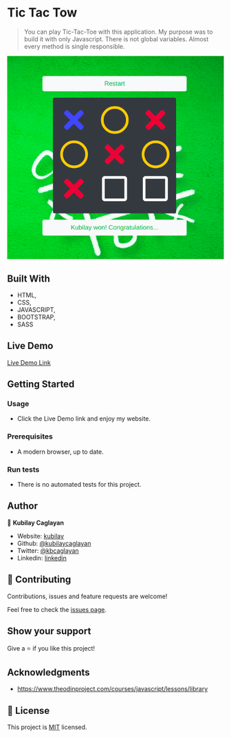 # Tic Tac Tow

> You can play Tic-Tac-Toe with this application. My purpose was to build it with only Javascript. There is not global variables. Almost every method is single responsible.

![screenshot](./images/ttt.png)

## Built With

- HTML, 
- CSS,
- JAVASCRIPT,
- BOOTSTRAP,
- SASS

## Live Demo

[Live Demo Link]()

## Getting Started

### Usage

- Click the Live Demo link and enjoy my website.

### Prerequisites

- A modern browser, up to date.

### Run tests

- There is no automated tests for this project.


## Author

👤 **Kubilay Caglayan**

- Website: [kubilay](https://kubilaycaglayan.com)
- Github: [@kubilaycaglayan](https://github.com/kubilaycaglayan)
- Twitter: [@kbcaglayan](https://twitter.com/kbcaglayan)
- Linkedin: [linkedin](https://linkedin.com/in/kubilaycaglayan)

## 🤝 Contributing

Contributions, issues and feature requests are welcome!

Feel free to check the [issues page](https://github.com/kubilaycaglayan/library/issues).

## Show your support

Give a ⭐️ if you like this project!

## Acknowledgments

- https://www.theodinproject.com/courses/javascript/lessons/library

## 📝 License

This project is [MIT](LICENCSE) licensed.
